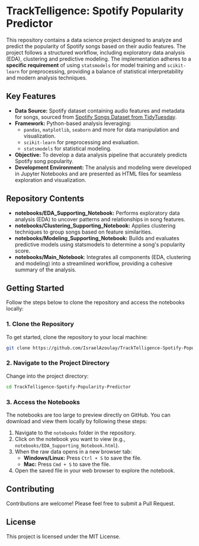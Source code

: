 # TrackTelligence: Spotify Popularity Predictor
This repository contains a data science project designed to analyze and predict the popularity of Spotify songs based on their audio features. The project follows a structured workflow, including exploratory data analysis (EDA), clustering and predictive modeling. The implementation adheres to a **specific requirement** of using `statsmodels` for model training and `scikit-learn` for preprocessing, providing a balance of statistical interpretability and modern analysis techniques.

## Key Features
- **Data Source:** Spotify dataset containing audio features and metadata for songs, sourced from [Spotify Songs Dataset from TidyTuesday](https://raw.githubusercontent.com/rfordatascience/tidytuesday/master/data/2020/2020-01-21/spotify_songs.csv).
- **Framework:** Python-based analysis leveraging:
  - `pandas`, `matplotlib`, `seaborn` and more for data manipulation and visualization.
  - `scikit-learn` for preprocessing and evaluation.
  - `statsmodels` for statistical modeling.
- **Objective:** To develop a data analysis pipeline that accurately predicts Spotify song popularity.
- **Development Environment:** The analysis and modeling were developed in Jupyter Notebooks and are presented as HTML files for seamless exploration and visualization.

## Repository Contents
- **notebooks/EDA_Supporting_Notebook:** Performs exploratory data analysis (EDA) to uncover patterns and relationships in song features.
- **notebooks/Clustering_Supporting_Notebook:** Applies clustering techniques to group songs based on feature similarities.
- **notebooks/Modeling_Supporting_Notebook:** Builds and evaluates predictive models using statsmodels to determine a song's popularity score.
- **notebooks/Main_Notebook**: Integrates all components (EDA, clustering and modeling) into a streamlined workflow, providing a cohesive summary of the analysis.

## Getting Started

Follow the steps below to clone the repository and access the notebooks locally:

### 1. Clone the Repository
To get started, clone the repository to your local machine:
```bash
git clone https://github.com/IsraelAzoulay/TrackTelligence-Spotify-Popularity-Predictor.git
```

### 2. Navigate to the Project Directory
Change into the project directory:
```bash
cd TrackTelligence-Spotify-Popularity-Predictor
```

### 3. Access the Notebooks
The notebooks are too large to preview directly on GitHub. You can download and view them locally by following these steps:
1. Navigate to the `notebooks` folder in the repository.
2. Click on the notebook you want to view (e.g., `notebooks/EDA_Supporting_Notebook.html`).
3. When the raw data opens in a new browser tab:
   - **Windows/Linux:** Press `Ctrl + S` to save the file.
   - **Mac:** Press `Cmd + S` to save the file.
4. Open the saved file in your web browser to explore the notebook.
   
## Contributing
Contributions are welcome! Please feel free to submit a Pull Request.

## License
This project is licensed under the MIT License.
